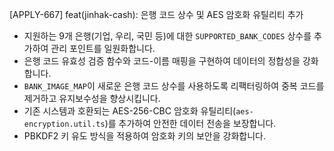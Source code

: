 [APPLY-667] feat(jinhak-cash): 은행 코드 상수 및 AES 암호화 유틸리티 추가

- 지원하는 9개 은행(기업, 우리, 국민 등)에 대한 `SUPPORTED_BANK_CODES` 상수를 추가하여 관리 포인트를 일원화합니다.
- 은행 코드 유효성 검증 함수와 코드-이름 매핑을 구현하여 데이터의 정합성을 강화합니다.
- `BANK_IMAGE_MAP`이 새로운 은행 코드 상수를 사용하도록 리팩터링하여 중복 코드를 제거하고 유지보수성을 향상시킵니다.
- 기존 시스템과 호환되는 AES-256-CBC 암호화 유틸리티(`aes-encryption.util.ts`)를 추가하여 안전한 데이터 전송을 보장합니다.
- PBKDF2 키 유도 방식을 적용하여 암호화 키의 보안을 강화합니다.
